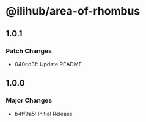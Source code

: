 # @ilihub/area-of-rhombus

## 1.0.1

### Patch Changes

- 040cd3f: Update README

## 1.0.0

### Major Changes

- b4ff9a5: Initial Release
